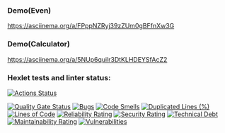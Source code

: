 ### Demo(Even)
https://asciinema.org/a/FPppNZRyj39zZUm0gBFfnXw3G

### Demo(Calculator)
https://asciinema.org/a/5NUp6quilr3DtKLHDEYSfAcZ2

### Hexlet tests and linter status:
[![Actions Status](https://github.com/alexeichuprikov/qa-auto-engineer-java-project-61/actions/workflows/hexlet-check.yml/badge.svg)](https://github.com/alexeichuprikov/qa-auto-engineer-java-project-61/actions)

[![Quality Gate Status](https://sonarcloud.io/api/project_badges/measure?project=alexeichuprikov_qa-auto-engineer-java-project-61&metric=alert_status)](https://sonarcloud.io/summary/new_code?id=alexeichuprikov_qa-auto-engineer-java-project-61)
[![Bugs](https://sonarcloud.io/api/project_badges/measure?project=alexeichuprikov_qa-auto-engineer-java-project-61&metric=bugs)](https://sonarcloud.io/summary/new_code?id=alexeichuprikov_qa-auto-engineer-java-project-61)
[![Code Smells](https://sonarcloud.io/api/project_badges/measure?project=alexeichuprikov_qa-auto-engineer-java-project-61&metric=code_smells)](https://sonarcloud.io/summary/new_code?id=alexeichuprikov_qa-auto-engineer-java-project-61)
[![Duplicated Lines (%)](https://sonarcloud.io/api/project_badges/measure?project=alexeichuprikov_qa-auto-engineer-java-project-61&metric=duplicated_lines_density)](https://sonarcloud.io/summary/new_code?id=alexeichuprikov_qa-auto-engineer-java-project-61)
[![Lines of Code](https://sonarcloud.io/api/project_badges/measure?project=alexeichuprikov_qa-auto-engineer-java-project-61&metric=ncloc)](https://sonarcloud.io/summary/new_code?id=alexeichuprikov_qa-auto-engineer-java-project-61)
[![Reliability Rating](https://sonarcloud.io/api/project_badges/measure?project=alexeichuprikov_qa-auto-engineer-java-project-61&metric=reliability_rating)](https://sonarcloud.io/summary/new_code?id=alexeichuprikov_qa-auto-engineer-java-project-61)
[![Security Rating](https://sonarcloud.io/api/project_badges/measure?project=alexeichuprikov_qa-auto-engineer-java-project-61&metric=security_rating)](https://sonarcloud.io/summary/new_code?id=alexeichuprikov_qa-auto-engineer-java-project-61)
[![Technical Debt](https://sonarcloud.io/api/project_badges/measure?project=alexeichuprikov_qa-auto-engineer-java-project-61&metric=sqale_index)](https://sonarcloud.io/summary/new_code?id=alexeichuprikov_qa-auto-engineer-java-project-61)
[![Maintainability Rating](https://sonarcloud.io/api/project_badges/measure?project=alexeichuprikov_qa-auto-engineer-java-project-61&metric=sqale_rating)](https://sonarcloud.io/summary/new_code?id=alexeichuprikov_qa-auto-engineer-java-project-61)
[![Vulnerabilities](https://sonarcloud.io/api/project_badges/measure?project=alexeichuprikov_qa-auto-engineer-java-project-61&metric=vulnerabilities)](https://sonarcloud.io/summary/new_code?id=alexeichuprikov_qa-auto-engineer-java-project-61)
